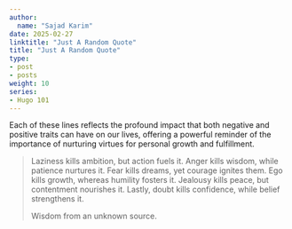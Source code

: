 ```yaml
---
author:
  name: "Sajad Karim"
date: 2025-02-27
linktitle: "Just A Random Quote"
title: "Just A Random Quote"
type:
- post
- posts
weight: 10
series:
- Hugo 101
---
```


Each of these lines reflects the profound impact that both negative and positive traits can have on our lives, offering a powerful reminder of the importance of nurturing virtues for personal growth and fulfillment.

> Laziness kills ambition, but action fuels it.
> Anger kills wisdom, while patience nurtures it.
> Fear kills dreams, yet courage ignites them.
> Ego kills growth, whereas humility fosters it.
> Jealousy kills peace, but contentment nourishes it.
> Lastly, doubt kills confidence, while belief strengthens it.
>
> Wisdom from an unknown source.


